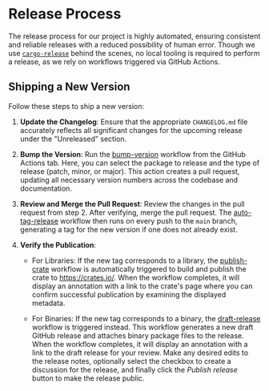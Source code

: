 # Release Process

The release process for our project is highly automated, ensuring consistent and
reliable releases with a reduced possibility of human error. Though we use
[`cargo-release`][] behind the scenes, no local tooling is required to perform a
release, as we rely on workflows triggered via GitHub Actions.

[`cargo-release`]: https://github.com/crate-ci/cargo-release/

## Shipping a New Version

Follow these steps to ship a new version:

1. **Update the Changelog**: Ensure that the appropriate `CHANGELOG.md` file
   accurately reflects all significant changes for the upcoming release under
   the "Unreleased" section.

2. **Bump the Version**: Run the [bump-version][] workflow from the GitHub
   Actions tab. Here, you can select the package to release and the type of
   release (patch, minor, or major). This action creates a pull request,
   updating all necessary version numbers across the codebase and documentation.

3. **Review and Merge the Pull Request**: Review the changes in the pull request
   from step 2. After verifying, merge the pull request. The
   [auto-tag-release][] workflow then runs on every push to the `main` branch,
   generating a tag for the new version if one does not already exist.

4. **Verify the Publication**:

   - For Libraries: If the new tag corresponds to a library, the
     [publish-crate][] workflow is automatically triggered to build and publish
     the crate to https://crates.io/. When the workflow completes, it will
     display an annotation with a link to the crate's page where you can confirm
     successful publication by examining the displayed metadata.

   - For Binaries: If the new tag corresponds to a binary, the [draft-release][]
     workflow is triggered instead. This workflow generates a new draft GitHub
     release and attaches binary package files to the release. When the workflow
     completes, it will display an annotation with a link to the draft release
     for your review. Make any desired edits to the release notes, optionally
     select the checkbox to create a discussion for the release, and finally
     click the _Publish release_ button to make the release public.

[bump-version]:
  https://github.com/EarthmanMuons/spellout/actions/workflows/bump-version.yml
[auto-tag-release]:
  https://github.com/EarthmanMuons/spellout/actions/workflows/auto-tag-releases.yml
[publish-crate]:
  https://github.com/EarthmanMuons/spellout/actions/workflows/publish-crate.yml
[crate's page]: https://crates.io/crates/spellabet/
[draft-release]:
  https://github.com/EarthmanMuons/spellout/actions/workflows/draft-release.yml
